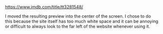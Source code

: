 https://www.imdb.com/title/tt3281548/

I moved the resulting preview into the center of the screen. I chose to do this because
the site itself has too much white space and it can be annoying or difficult to always look to the
far left of the website whenever using it.